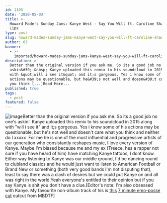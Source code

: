 ```yaml
---
id: 1105
date: '2020-05-03'
title: >-
  Howard Made's Sunday Jams: Kanye West - Say You Will ft. Caroline Shaw - Loose
  Lips
type: post
slug: howard-mades-sunday-jams-kanye-west-say-you-will-ft-caroline-shaw
author: 63
banner:
  - >-
    imported/howard-mades-sunday-jams-kanye-west-say-you-will-ft-caroline-shaw/image1105.jpeg
description: >-
  Better than the original version if you ask me. So its a good job no one&#39;s
  askin&#39;.&nbsp; Kanye uploaded this remix to his soundcloud in 2015 along
  with &quot;will i see it&quot; and it;s gorgeous. Yes i know some of his
  actions may be questionable, but he&#39;s not well and doesn&#39;t care what
  you think [...]Read More...
published: true
tags:
  - post
featured: false
---
```

![image](../imported/howard-mades-sunday-jams-kanye-west-say-you-will-ft-caroline-shaw/image1105.jpeg)Better than the original version if you ask me. So its a good job no one's askin'. Kanye uploaded this remix to his soundcloud in 2015 along with "will i see it" and it;s gorgeous. Yes i know some of his actions may be questionable, but he's not well and doesn't care what you think and neither do I xxxxx  For me he is one of the most influential and progressive artists of our generation who consistantly reshapes music, I love every version of Kanye. Maybe I'm biased because me and my ex (Treece, hes a rapper not sure if you have heard of him) have matching Kanye tattoos, I dont know. Either way listening to Kanye was our middle ground, I'd be dancing round to clubland classics and he would just want to listen to American Football or Brand New or something (both very good bands I'm not disputing that), least to say there was a clash of desires but we could put Kanye on and all was right in the world.Yeah everyone's entitled to their opinion but if you say Kanye is shit you don't have a clue.\[Editor's note: I'm also obsessed with Kanye. My favourite non-album track of his is [this](https://www.youtube.com/watch?v=eLpbc1N9BB8) [7 minute emo-posse cut](https://www.youtube.com/watch?v=eLpbc1N9BB8) outcut from MBDTF\]